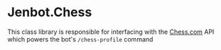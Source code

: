 # Jenbot.Chess
This class library is responsible for interfacing with the [Chess.com](https://www.chess.com/) API which powers the bot's `/chess-profile` command